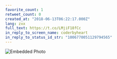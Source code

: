 ```yaml
---
favorite_count: 1
retweet_count: 0
created_at: "2018-06-13T06:22:17.000Z"
lang: zxx
full_text: https://t.co/LMjiF18fCc
in_reply_to_screen_name: coderbyheart
in_reply_to_status_id_str: "1006770051129794565"
---
```


![Embedded Photo](https://twitter-media-coderbyheart.s3.eu-north-1.amazonaws.com/1006783799584280577-DfjQhXgWAAESi8u.jpg)
